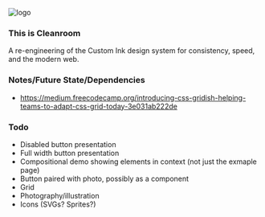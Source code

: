 ![logo](https://d2ffutrenqvap3.cloudfront.net/items/2j2v01003E3r1L3u1a3v/cr_logo.png "Logo")

### This is Cleanroom
A re-engineering of the Custom Ink design system for consistency, speed, and the modern web.

### Notes/Future State/Dependencies
- https://medium.freecodecamp.org/introducing-css-gridish-helping-teams-to-adapt-css-grid-today-3e031ab222de

### Todo
- Disabled button presentation
- Full width button presentation
- Compositional demo showing elements in context (not just the exmaple page)
- Button paired with photo, possibly as a component
- Grid
- Photography/illustration
- Icons (SVGs? Sprites?)
